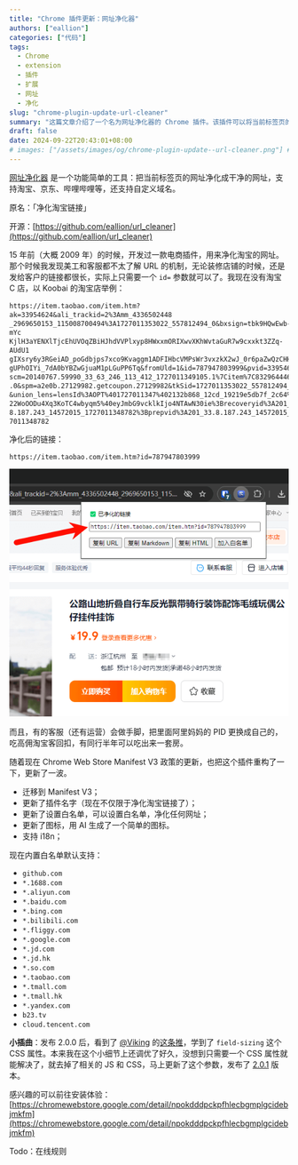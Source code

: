 ```yaml
---
title: "Chrome 插件更新：网址净化器"
authors: ["eallion"]
categories: ["代码"]
tags: 
  - Chrome
  - extension
  - 插件
  - 扩展
  - 网址
  - 净化
slug: "chrome-plugin-update-url-cleaner"
summary: "这篇文章介绍了一个名为网址净化器的 Chrome 插件。该插件可以将当前标签页的网址转换成干净的网址。作者在 15 年前开发了一款电商插件，用于净化淘宝链接。他发现当时美工和客服对 URL 机制不太了解，导致店铺装修和发送给客户的链接过长。因此，他重新开发了这个插件，并进行了更新迁移至 Manifest V3、更改插件名称、添加设置白名单功能以及更新图标等操作。目前内置白名单默认支持多个常见网站，并且支持国际化（i18n）。最后，作者还提到在发布 2.0.0 版本后学习到 CSS 属性 field-sizing 并进行优化，并发布了 2.0.1 版本。感兴趣的读者可以前往 Chrome Web Store 安装体验该插件。"
draft: false
date: 2024-09-22T20:43:01+08:00
# images: ["/assets/images/og/chrome-plugin-update--url-cleaner.png"] # Delete this line
---
```


[网址净化器](https://chromewebstore.google.com/detail/npokdddpckpfhlecbgmplgcidebjmkfm) 是一个功能简单的工具：把当前标签页的网址净化成干净的网址，支持淘宝、京东、哔哩哔哩等，还支持自定义域名。

原名：「净化淘宝链接」

开源：[https://github.com/eallion/url_cleaner](https://github.com/eallion/url_cleaner)

15 年前（大概 2009 年）的时候，开发过一款电商插件，用来净化淘宝的网址。那个时候我发现美工和客服都不太了解 URL 的机制，无论装修店铺的时候，还是发给客户的链接都很长，实际上只需要一个 `id=` 参数就可以了。我现在没有淘宝 C 店，以 Koobai 的淘宝店举例：

```text
https://item.taobao.com/item.htm?ak=33954624&ali_trackid=2%3Amm_4336502448
_2969650153_115008700494%3A1727011353022_557812494_0&bxsign=tbk9HQwEwb-mYc
KjlH3aYENXlTjcEhUVOqZBiHJhdVVPlxyp8HWxxmORIXwvXKhWvtaGuR7w9cxxkt3ZZq-AUdU1
gIXsry6y3RGeiAD_poGdbjps7xco9Kvaggm1ADFIHbcVMPsWr3vxzkX2wJ_0r6paZwQzCHHFWR
gUPhOIYi_7dA0bYBZwGjuaM1pLGuPP6Tq&fromUld=1&id=787947803999&pvid=33954624&
scm=20140767.59990_33_63_246_113_412_1727011349105.1%7Citem%7C832964446361
.0&spm=a2e0b.27129982.getcoupon.27129982&tkSid=1727011353022_557812494_0.0
&union_lens=lensId%3AOPT%401727011347%402132b868_12cd_19219e5db7f_2c64%400
22WoOODu4Xq3KoTC4wbyqm5%40eyJmbG9vcklkIjo4NTAwN30ie%3Brecoveryid%3A201_33.
8.187.243_14572015_1727011348782%3Bprepvid%3A201_33.8.187.243_14572015_172
7011348782
```

净化后的链接：

```text
https://item.taobao.com/item.htm?id=787947803999
```

![](qszy_url_cleaner_screenshot.png)

而且，有的客服（还有运营）会做手脚，把里面阿里妈妈的 PID 更换成自己的，吃高佣淘宝客回扣，有同行半年可以吃出来一套房。

随着现在 Chrome Web Store Manifest V3 政策的更新，也把这个插件重构了一下，更新了一波。

- 迁移到 Manifest V3；
- 更新了插件名字（现在不仅限于净化淘宝链接了）；
- 更新了设置白名单，可以设置白名单，净化任何网址；
- 更新了图标，用 AI 生成了一个简单的图标。
- 支持 i18n；

现在内置白名单默认支持：

- `github.com`
- `*.1688.com`
- `*.aliyun.com`
- `*.baidu.com`
- `*.bing.com`
- `*.bilibili.com`
- `*.fliggy.com`
- `*.google.com`
- `*.jd.com`
- `*.jd.hk`
- `*.so.com`
- `*.taobao.com`
- `*.tmall.com`
- `*.tmall.hk`
- `*.yandex.com`
- `b23.tv`
- `cloud.tencent.com`

**小插曲**：发布 2.0.0 后，看到了 [@Viking](https://x.com/vikingmute) 的[这条推](https://x.com/vikingmute/status/1837016227585347897)，学到了 `field-sizing` 这个 CSS 属性。本来我在这个小细节上还调优了好久，没想到只需要一个 CSS 属性就能解决了，就去掉了相关的 JS 和 CSS，马上更新了这个参数，发布了 [2.0.1](https://github.com/eallion/url_cleaner/commit/522dcb6e1efb83247621db35bf1daf7959cb7ef9) 版本。

感兴趣的可以前往安装体验：
[https://chromewebstore.google.com/detail/npokdddpckpfhlecbgmplgcidebjmkfm](https://chromewebstore.google.com/detail/npokdddpckpfhlecbgmplgcidebjmkfm)

Todo：在线规则
